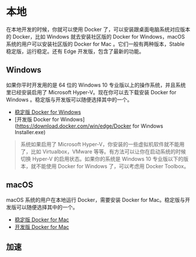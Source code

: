 # 本地

在本地开发的时候，你就可以使用 Docker 了，可以安装跟桌面电脑系统对应版本的 Docker，比如 Windows 就去安装社区版的 Docker for Windows，macOS 系统的用户可以安装社区版的 Docker for Mac 。它们一般有两种版本，Stable 稳定版，运行稳定。还有 Edge 开发版，包含了最新的功能。

## Windows

如果你平时开发用的是 64 位的 Windows 10 专业版以上的操作系统，并且系统里已经安装启用了 Microsoft Hyper-V。现在你可以去下载安装 Docker for Windows 。稳定版与开发版可以随便选择其中的一个。

* [稳定版 Docker for Windows](https://download.docker.com/win/stable/InstallDocker.msi)
* [开发版 Docker for Windows](https://download.docker.com/win/edge/Docker for Windows Installer.exe)

> 系统如果启用了 Microsoft Hyper-V，你安装的一些虚拟机软件就不能用了，比如 Virtualbox，VMware 等等。有方法可以让你在启动系统的时候切换 Hyper-V 的启用状态。如果你的系统是 Windows 10 专业版以下的版本，就不能使用 Docker for Windows 了，可以考虑用 Docker Toolbox。

## macOS

macOS 系统的用户在本地运行 Docker，需要安装 Docker for Mac。稳定版与开发版可以随便选择其中的一个。

* [稳定版 Docker for Mac](https://download.docker.com/mac/stable/Docker.dmg)
* [开发版 Docker for Mac](https://download.docker.com/mac/edge/Docker.dmg)

## 加速



